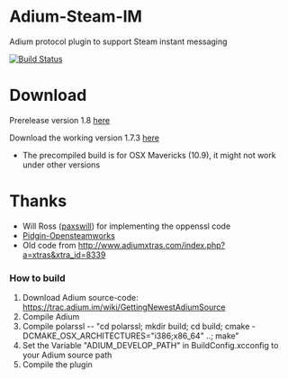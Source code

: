 Adium-Steam-IM
==============
Adium protocol plugin to support Steam instant messaging

[![Build Status](https://travis-ci.org/tripplet/Adium-Steam-IM.svg?branch=master)](https://travis-ci.org/tripplet/Adium-Steam-IM)

Download
========
Prerelease version 1.8 [here](https://github.com/tripplet/Adium-Steam-IM/releases/tag/v1.8)

Download the working version 1.7.3 [here](https://github.com/tripplet/Adium-Steam-IM/releases/download/v1.7.3/AdiumSteamIM_v173.zip)
* The precompiled build is for OSX Mavericks (10.9), it might not work under other versions



Thanks
======
* Will Ross ([paxswill](https://github.com/paxswill)) for implementing the oppenssl code
* [Pidgin-Opensteamworks](https://code.google.com/p/pidgin-opensteamworks/)
* Old code from http://www.adiumxtras.com/index.php?a=xtras&xtra_id=8339


### How to build
1. Download Adium source-code: https://trac.adium.im/wiki/GettingNewestAdiumSource
2. Compile Adium
3. Compile polarssl -- "cd polarssl; mkdir build; cd build; cmake -DCMAKE_OSX_ARCHITECTURES="i386;x86_64" ..; make"
4. Set the Variable "ADIUM_DEVELOP_PATH" in BuildConfig.xcconfig to your Adium source path
5. Compile the plugin
